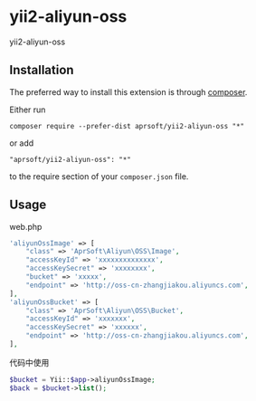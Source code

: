 yii2-aliyun-oss
===============
yii2-aliyun-oss

Installation
------------

The preferred way to install this extension is through [composer](http://getcomposer.org/download/).

Either run

```
composer require --prefer-dist aprsoft/yii2-aliyun-oss "*"
```

or add

```
"aprsoft/yii2-aliyun-oss": "*"
```

to the require section of your `composer.json` file.


Usage
-----

web.php
```php
'aliyunOssImage' => [
    "class" => 'AprSoft\Aliyun\OSS\Image',
    "accessKeyId" => 'xxxxxxxxxxxxxx',
    "accessKeySecret" => 'xxxxxxxx',
    "bucket" => 'xxxxx',
    "endpoint" => 'http://oss-cn-zhangjiakou.aliyuncs.com',
],
'aliyunOssBucket' => [
    "class" => 'AprSoft\Aliyun\OSS\Bucket',
    "accessKeyId" => 'xxxxxxx',
    "accessKeySecret" => 'xxxxxx',
    "endpoint" => 'http://oss-cn-zhangjiakou.aliyuncs.com',
],
```

代码中使用
```php
$bucket = Yii::$app->aliyunOssImage;
$back = $bucket->list();
```
